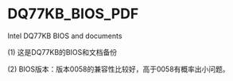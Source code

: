 # DQ77KB_BIOS_PDF
Intel DQ77KB BIOS and documents

(1) 这是DQ77KB的BIOS和文档备份

(2) BIOS版本：版本0058的兼容性比较好，高于0058有概率出小问题。
